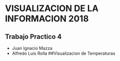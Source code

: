 
# VISUALIZACION DE LA INFORMACION 2018
## Trabajo Practico 4 
* Juan Ignacio Mazza 
* Alfredo Luis Rolla 
##Visualizacion de Temperaturas
